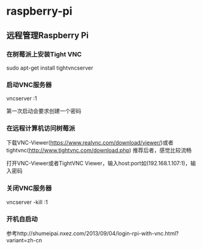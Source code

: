 # raspberry-pi

## 远程管理Raspberry Pi

### 在树莓派上安装Tight VNC
sudo apt-get install tightvncserver

### 启动VNC服务器
vncserver :1

第一次启动会要求创建一个密码

### 在远程计算机访问树莓派
下载VNC-Viewer(https://www.realvnc.com/download/viewer/)或者tightvnc(http://www.tightvnc.com/download.php)
推荐后者，感觉比较流畅

打开VNC-Viewer或者TightVNC Viewer，输入host:port如(192.168.1.107:1)，输入密码

### 关闭VNC服务器
vncserver -kill :1

### 开机自启动
参考http://shumeipai.nxez.com/2013/09/04/login-rpi-with-vnc.html?variant=zh-cn
